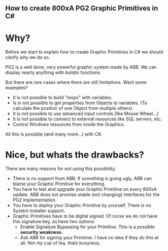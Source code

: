 ## How to create 800xA PG2 Graphic Primitives in C#
# Why?
Before we start to explain *how* to create Graphic Primitives in C# we should clarify *why* we do so.

PG2 is a well done, very powerful graphic system made by ABB. We can display nearly anything with buildin functions.

But there are rare cases where there are still limitations. Want some examples?

- It is not possible to build "loops" with variables.
- Is is not possible to get properties from Objects to variables. (To calculate the position of one Object from multiple others)
- It is not possible to use advanced input controls (like Mouse Wheel...)
- It is not possible to connect to external resources like SQL servers, etc.
- Control Windows resources from inside the Graphics.

All this is possible (and many more...) with C#.

# Nice, but whats the drawbacks?
There are many reasons for *not* using this possibility.

- There is no support from ABB. If something is going ugly, ABB can blame your Graphic Primitive for everything.
- You have to test and upgrade your Graphic Primitive on every 800xA update. ABB does not promise stable (not changing) interfaces for the PG2 implementation.
- You have to deploy your Graphic Primitive by yourself. There is no System Installer support.
- Graphic Primitives have to be digital signed. Of corse we do not have this signature key, so have two options
    - Enable Signature Bypassing for your Primitive. This is a possible **security weakness.**
    - Ask ABB for signing your Primitive. I have no idea if they do this at all. Not my cup of tea, thats busyness.


